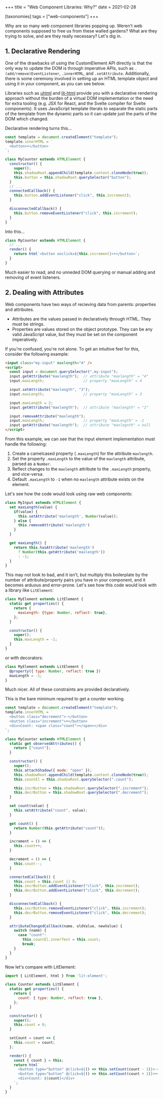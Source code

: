 +++
title = "Web Component Libraries: Why?"
date = 2021-02-28

[taxonomies]
tags = ["web-components"]
+++

Why are so many web component libraries popping up. Weren't web components supposed to free us from these walled gardens? What are they trying to solve, and are they really necessary? Let's dig in.

<!-- more -->

## 1. Declarative Rendering

One of the drawbacks of using the CustomElement API directly is that the only way to update the DOM is through imperative APIs, such as `.(add/remove)EventListener`, `.innerHTML`, and `.setAttribute`. Additionally, there is some ceremony involved in setting up an HTML template object and using it in your component, as you can see below.

Libraries such as [uhtml](https://github.com/WebReflection/uhtml) and [lit-html](https://lit-html.polymer-project.org/guide) provide you with a declarative rendering approach without the burden of a virtual DOM implementation or the need for extra tooling (e.g. JSX for React, and the Svelte compiler for Svelte components). It uses JavaScript template literals to separate the static parts of the template from the dynamic parts so it can update just the parts of the DOM which changed.

Declarative rendering turns this...

```js
const template = document.createElement("template");
template.innerHTML = `
  <button>+</button>
`;

class MyCounter extends HTMLElement {
  constructor() {
    super();
    this.shadowRoot.appendChild(template.content.cloneNode(true));
    this.button = this.shadowRoot.querySelector("button");
  }
  // ...
  connectedCallback() {
    this.button.addEventListener("click", this.increment);
  }

  disconnectedCallback() {
    this.button.removeEventListener("click", this.increment);
  }
}
```

Into this...

```js
class MyCounter extends HTMLElement {
  // ...
  render() {
    return html`<button onclick=${this.increment}>+</button>`;
  }
}
```

Much easier to read, and no unneded DOM querying or manual adding and removing of event listeners.

## 2. Dealing with Attributes

Web components have two ways of recieving data from parents: properties and attributes.
- Attributes are the values passed in declaratively through HTML. They must be strings.
- Properties are values stored on the object prototype. They can be any valid JavaScript value, but they must be set on the component imperatively.

If you're confused, you're not alone. To get an intuitive feel for this, consider the following example:

```html
<input class="my-input" maxlength="4" />
<script>
  const input = document.querySelector(".my-input");
  input.getAttribute("maxlength");  // attribute "maxlength" = "4"
  input.maxLength;                  // property "maxLength" = 4

  input.setAttribute("maxlength", "3");
  input.maxLength;                  // property "maxLength" = 3

  input.maxLength = 2;
  input.getAttribute("maxlength");  // attribute "maxlength" = "2"

  input.removeAttribute("maxlength");
  input.maxLength;                  // property "maxLength" = -1
  input.getAttribute("maxlength");  // attribute "maxlegnth" = null
</script>
```

From this example, we can see that the input element implementation must handle the following:
1. Create a camelcased property (`.maxLength`) for the attribute `maxlength`.
1. Set the property `.maxLength` to the value of the `maxlength` attribute, parsed as a `Number`.
1. Reflect changes to the `maxlength` attribute to the `.maxLength` property, and vice-versa.
1. Default `.maxLength` to `-1` when no `maxlength` attribute exists on the element.

Let's see how the code would look using raw web components:

```js
class MyInput extends HTMLElement {
  set maxLength(value) {
    if(value) {
      this.setAttribute('maxlength', Number(value));
    } else {
      this.removeAttribute('maxlength')
    }
  }

  get maxLength() {
    return this.hasAttribute('maxlength')
      ? Number(this.getAttribute('maxlength'))
      : -1;
  }
}
```

This may not look to bad, and it isn't, but multiply this boilerplate by the number of attribute/property pairs you have in your component, and it becomes arduous and error-prone. Let's see how this code would look with a library like `LitElement`:

```js
class MyElement extends LitElement {
  static get properties() {
    return {
      maxLength: {type: Number, reflect: true},
    };
  }

  constructor() {
    super();
    this.maxLength = -1;
  }
}
```

or with decorators:

```js
class MyElement extends LitElement {
  @property({ type: Number, reflect: true })
  maxLength = -1;
}
```

Much nicer. All of these constraints are provided declaratively.

This is the bare minimum required to get a counter working.

```js
const template = document.createElement("template");
template.innerHTML = `
  <button class="decrement">-</button>
  <button class="increment">+</button>
  <div>Count: <span class="count"></span></div>
`;

class MyCounter extends HTMLElement {
  static get observedAttributes() {
    return ["count"];
  }

  constructor() {
    super();
    this.attachShadow({ mode: "open" });
    this.shadowRoot.appendChild(template.content.cloneNode(true));
    this.countEl = this.shadowRoot.querySelector(".count");

    this.incrButton = this.shadowRoot.querySelector(".increment");
    this.decrButton = this.shadowRoot.querySelector(".decrement");
  }

  set count(value) {
    this.setAttribute("count", value);
  }

  get count() {
    return Number(this.getAttribute("count"));
  }

  increment = () => {
    this.count++;
  }

  decrement = () => {
    this.count--;
  }

  connectedCallback() {
    this.count = this.count || 0;
    this.incrButton.addEventListener("click", this.increment);
    this.decrButton.addEventListener("click", this.decrement);
  }

  disconnectedCallback() {
    this.incrButton.removeEventListener("click", this.increment);
    this.decrButton.removeEventListener("click", this.decrement);
  }

  attributeChangedCallback(name, oldValue, newValue) {
    switch (name) {
      case "count":
        this.countEl.innerText = this.count;
        break;
    }
  }
}
```

Now let's compare with LitElement:

```js
import { LitElement, html } from 'lit-element';

class Counter extends LitElement {
  static get properties() {
    return {
      count: { type: Number, reflect: true },
    };
  }

  constructor() {
    super();
    this.count = 0;
  }

  setCount = count => {
    this.count = count;
  };

  render() {
    const { count } = this;
    return html`
      <button type="button" @click=${() => this.setCount(count - 1)}>-</button>
      <button type="button" @click=${() => this.setCount(count + 1)}>+</button>
      <div>Count: ${count}</div>
    `;
  }
}
```
